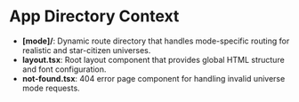 # App Directory Context

- **[mode]/**: Dynamic route directory that handles mode-specific routing for realistic and star-citizen universes.
- **layout.tsx**: Root layout component that provides global HTML structure and font configuration.
- **not-found.tsx**: 404 error page component for handling invalid universe mode requests.
